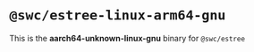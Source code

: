# `@swc/estree-linux-arm64-gnu`

This is the **aarch64-unknown-linux-gnu** binary for `@swc/estree`
